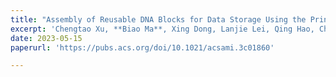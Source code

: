 ```yaml
---
title: "Assembly of Reusable DNA Blocks for Data Storage Using the Principle of Movable Type Printing"
excerpt: 'Chengtao Xu, **Biao Ma**, Xing Dong, Lanjie Lei, Qing Hao, Chao Zhao* and Hong Liu*,ACS Appl. Mater. Inter., 2023, 15, 20, 24097–24108.'
date: 2023-05-15
paperurl: 'https://pubs.acs.org/doi/10.1021/acsami.3c01860'

---
```

